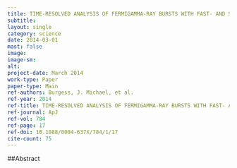 ```yaml
---
title: TIME-RESOLVED ANALYSIS OF FERMIGAMMA-RAY BURSTS WITH FAST- AND SLOW-COOLED SYNCHROTRON PHOTON MODELS
subtitle: 
layout: single
category: science
date: 2014-03-01
mast: false
image: 
image-sm: 
alt: 
project-date: March 2014
work-type: Paper
paper-type: Main
ref-authors: Burgess, J. Michael, et al.
ref-year: 2014
ref-title: TIME-RESOLVED ANALYSIS OF FERMIGAMMA-RAY BURSTS WITH FAST- AND SLOW-COOLED SYNCHROTRON PHOTON MODELS
ref-journal: ApJ
ref-vol: 784
ref-page: 17
ref-doi: 10.1088/0004-637X/784/1/17
cite-count: 75
---
```



##Abstract

